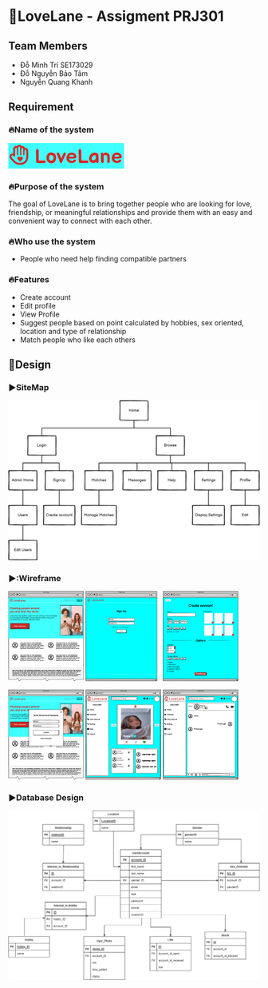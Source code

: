 #  💓LoveLane - Assigment PRJ301
## Team Members
- Đỗ Minh Trí SE173029
- Đỗ Nguyễn Bảo Tâm
- Nguyễn Quang Khanh
## Requirement
### 🔥Name of the system
![image](/images/Lovelane.png)
### 🔥Purpose of the system
The goal of LoveLane is to bring together people who are looking for love, friendship, or meaningful relationships and provide them with an easy and convenient way to connect with each other.
### 🔥Who use the system
- People who need help finding compatible partners

### 🔥Features
- Create account
- Edit profile
- View Profile
- Suggest people based on point calculated by hobbies, sex oriented, location and type of relationship
- Match people who like each others
## 🚀Design
### :arrow_forward:**SiteMap** 
![images](/images/Sitemap.png)
### ▶️:**Wireframe**
<p>
  <img src="./images/Website Sample.png" width="30%">
  <img src="./images/SignUp.png" width="30%">
  <img src="./images/Create Profile.png" width="30%">
</p>
<p>
  <img src="./images/LogIn.png" width="30%">
  <img src="./images/HomePage.png" width="30%">
  <img src="./images/Chat.png" width="30%">
</p>

### ▶️**Database Design**
![images](/images/database.png)
